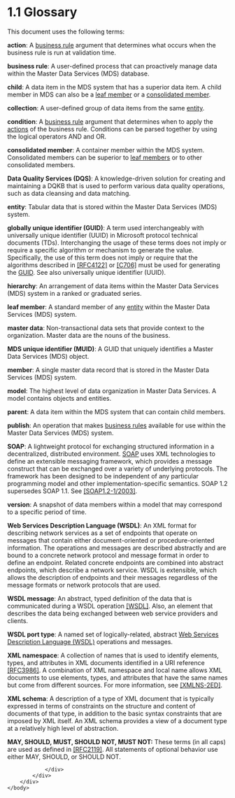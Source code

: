 <html dir="LTR" xmlns:mshelp="http://msdn.microsoft.com/mshelp" xmlns:ddue="http://ddue.schemas.microsoft.com/authoring/2003/5" xmlns:xlink="http://www.w3.org/1999/xlink" xmlns:tool="http://www.microsoft.com/tooltip">
    <head>
        <meta http-equiv="Content-Type" content="text/html; CHARSET=utf-8"></meta>
        <meta name="save" content="history"></meta>
        <title>1.1 Glossary</title>
        <xml>
            <mshelp:toctitle title="1.1 Glossary"></mshelp:toctitle>
            <mshelp:rltitle title="[MS-SSMDSWS-15]: Glossary"></mshelp:rltitle>
            <mshelp:keyword index="A" term="ad350219-f30b-4bac-99e5-6477986f9a7a"></mshelp:keyword>
            <mshelp:attr name="DCSext.ContentType" value="open specification"></mshelp:attr>
            <mshelp:attr name="AssetID" value="ad350219-f30b-4bac-99e5-6477986f9a7a"></mshelp:attr>
            <mshelp:attr name="TopicType" value="kbRef"></mshelp:attr>
            <mshelp:attr name="DCSext.Title" value="[MS-SSMDSWS-15]: Glossary" />
        </xml>
    </head>
    <body>
        <div id="header">
            <h1 class="heading">1.1 Glossary</h1>
        </div>
        <div id="mainSection">
            <div id="mainBody">
                <div id="allHistory" class="saveHistory"></div>
                <div id="sectionSection0" class="section" name="collapseableSection">
                    

<p>This document uses the following terms:</p>

<p><a id="gt_b178b6c0-7df9-4107-95ca-12c7f0b9900b" /><b>action</b>: A </a><a href="ad350219-f30b-4bac-99e5-6477986f9a7a.htm#gt_b677f217-1682-44fc-9507-ca91e09123ef">business rule</a> argument that
determines what occurs when the business rule is run at validation time.</p>

<p><a id="gt_b677f217-1682-44fc-9507-ca91e09123ef" /><b>business rule</b>: A
user-defined process that can proactively manage data within the Master Data
Services (MDS) database.</a></p>

<p><a id="gt_bc38f35b-d253-4f8f-8dcc-095e3a211ae0" /><b>child</b>: A data item in the
MDS system that has a superior data item. A child member in MDS can also be a </a><a href="ad350219-f30b-4bac-99e5-6477986f9a7a.htm#gt_ef790c80-7a97-4083-b642-b23eb6a84858">leaf member</a> or a <a href="ad350219-f30b-4bac-99e5-6477986f9a7a.htm#gt_49006165-db07-41cd-8508-35e8dbf909f9">consolidated member</a>.</p>

<p><a id="gt_8f0a5e5b-e1b8-409f-936e-8edf43d9f7db" /><b>collection</b>: A
user-defined group of data items from the same </a><a href="ad350219-f30b-4bac-99e5-6477986f9a7a.htm#gt_3b609270-c0f5-4220-8cf0-4c328f73684e">entity</a>.</p>

<p><a id="gt_9a1c3bd3-d971-482a-adfe-6f41e427b95f" /><b>condition</b>: A </a><a href="ad350219-f30b-4bac-99e5-6477986f9a7a.htm#gt_b677f217-1682-44fc-9507-ca91e09123ef">business rule</a> argument that
determines when to apply the <a href="ad350219-f30b-4bac-99e5-6477986f9a7a.htm#gt_b178b6c0-7df9-4107-95ca-12c7f0b9900b">actions</a>
of the business rule. Conditions can be parsed together by using the logical
operators AND and OR.</p>

<p><a id="gt_49006165-db07-41cd-8508-35e8dbf909f9" /><b>consolidated member</b>: A
container member within the MDS system. Consolidated members can be superior to
</a><a href="ad350219-f30b-4bac-99e5-6477986f9a7a.htm#gt_ef790c80-7a97-4083-b642-b23eb6a84858">leaf members</a> or to
other consolidated members.</p>

<p><a id="gt_496f453f-e293-48d7-b1dd-b17794ff1688" /><b>Data Quality Services (DQS)</b>:
A knowledge-driven solution for creating and maintaining a DQKB that is used to
perform various data quality operations, such as data cleansing and data
matching.</a></p>

<p><a id="gt_3b609270-c0f5-4220-8cf0-4c328f73684e" /><b>entity</b>: Tabular data that
is stored within the Master Data Services (MDS) system.</a></p>

<p><a id="gt_f49694cc-c350-462d-ab8e-816f0103c6c1" /><b>globally unique identifier
(GUID)</b>: A term used interchangeably with universally unique identifier
(UUID) in Microsoft protocol technical documents (TDs). Interchanging the usage
of these terms does not imply or require a specific algorithm or mechanism to
generate the value. Specifically, the use of this term does not imply or
require that the algorithms described in </a><a href="https://go.microsoft.com/fwlink/?LinkId=90460">[RFC4122]</a> or <a href="https://go.microsoft.com/fwlink/?LinkId=89824">[C706]</a> must be used
for generating the <a href="ad350219-f30b-4bac-99e5-6477986f9a7a.htm#gt_f49694cc-c350-462d-ab8e-816f0103c6c1">GUID</a>.
See also universally unique identifier (UUID).</p>

<p><a id="gt_a07fc05d-cdb0-442c-984a-dd3589b9f682" /><b>hierarchy</b>: An arrangement
of data items within the Master Data Services (MDS) system in a ranked or
graduated series.</a></p>

<p><a id="gt_ef790c80-7a97-4083-b642-b23eb6a84858" /><b>leaf member</b>: A standard
member of any </a><a href="ad350219-f30b-4bac-99e5-6477986f9a7a.htm#gt_3b609270-c0f5-4220-8cf0-4c328f73684e">entity</a>
within the Master Data Services (MDS) system.</p>

<p><a id="gt_db32323d-7d76-464d-9fe8-c8d371d4b7df" /><b>master data</b>:
Non-transactional data sets that provide context to the organization. Master
data are the nouns of the business.</a></p>

<p><a id="gt_2bd35dd1-142e-4a80-9ac8-cd7ea05de566" /><b>MDS unique identifier (MUID)</b>:
A GUID that uniquely identifies a Master Data Services (MDS) object.</a></p>

<p><a id="gt_5d78ca78-a9b1-4791-8126-bf9494304b11" /><b>member</b>: A single master
data record that is stored in the Master Data Services (MDS) system.</a></p>

<p><a id="gt_0a221fc5-b917-42ae-8c32-33f19be2164f" /><b>model</b>: The highest level
of data organization in Master Data Services. A model contains objects and
entities.</a></p>

<p><a id="gt_e3252e84-26c6-4a4f-9284-214943ac42fc" /><b>parent</b>: A data item
within the MDS system that can contain child members.</a></p>

<p><a id="gt_60ab10b8-27a9-4379-b90f-ee41e71e286f" /><b>publish</b>: An operation
that makes </a><a href="ad350219-f30b-4bac-99e5-6477986f9a7a.htm#gt_b677f217-1682-44fc-9507-ca91e09123ef">business
rules</a> available for use within the Master Data Services (MDS) system.</p>

<p><a id="gt_c1c313af-2310-4380-a6ea-c2cedc115958" /><b>SOAP</b>: A lightweight
protocol for exchanging structured information in a decentralized, distributed
environment. </a><a href="ad350219-f30b-4bac-99e5-6477986f9a7a.htm#gt_c1c313af-2310-4380-a6ea-c2cedc115958">SOAP</a>
uses XML technologies to define an extensible messaging framework, which
provides a message construct that can be exchanged over a variety of underlying
protocols. The framework has been designed to be independent of any particular
programming model and other implementation-specific semantics. SOAP 1.2
supersedes SOAP 1.1. See <a href="https://go.microsoft.com/fwlink/?LinkId=90521">[SOAP1.2-1/2003]</a>.</p>

<p><a id="gt_a00b8f2a-178a-4107-ac92-bdd95492f3e1" /><b>version</b>: A snapshot of
data members within a model that may correspond to a specific period of time.</a></p>

<p><a id="gt_5a824664-0858-4b09-b852-83baf4584efa" /><b>Web Services Description
Language (WSDL)</b>: An XML format for describing network services as a set of
endpoints that operate on messages that contain either document-oriented or
procedure-oriented information. The operations and messages are described
abstractly and are bound to a concrete network protocol and message format in
order to define an endpoint. Related concrete endpoints are combined into
abstract endpoints, which describe a network service. WSDL is extensible, which
allows the description of endpoints and their messages regardless of the
message formats or network protocols that are used.</a></p>

<p><a id="gt_d5ccdf11-3f53-4118-a845-dfaca61838fb" /><b>WSDL message</b>: An
abstract, typed definition of the data that is communicated during a WSDL
operation </a><a href="https://go.microsoft.com/fwlink/?LinkId=90577">[WSDL]</a>.
Also, an element that describes the data being exchanged between web service
providers and clients.</p>

<p><a id="gt_61056d88-e7ee-4cea-8dcd-80a9ef5db083" /><b>WSDL port type</b>: A named
set of logically-related, abstract </a><a href="ad350219-f30b-4bac-99e5-6477986f9a7a.htm#gt_5a824664-0858-4b09-b852-83baf4584efa">Web Services Description
Language (WSDL)</a> operations and messages.</p>

<p><a id="gt_485f05b3-df3b-45ac-b8bf-d05f5d185a24" /><b>XML namespace</b>: A
collection of names that is used to identify elements, types, and attributes in
XML documents identified in a URI reference </a><a href="https://go.microsoft.com/fwlink/?LinkId=90453">[RFC3986]</a>. A combination
of XML namespace and local name allows XML documents to use elements, types,
and attributes that have the same names but come from different sources. For
more information, see <a href="https://go.microsoft.com/fwlink/?LinkId=90602">[XMLNS-2ED]</a>.</p>

<p><a id="gt_bd0ce6f9-c350-4900-827e-951265294067" /><b>XML schema</b>: A description
of a type of XML document that is typically expressed in terms of constraints
on the structure and content of documents of that type, in addition to the
basic syntax constraints that are imposed by XML itself. An XML schema provides
a view of a document type at a relatively high level of abstraction.</a></p>

<p><b>MAY,
SHOULD, MUST, SHOULD NOT, MUST NOT:</b> These terms (in all caps) are used as
defined in <a href="https://go.microsoft.com/fwlink/?LinkId=90317">[RFC2119]</a>.
All statements of optional behavior use either MAY, SHOULD, or SHOULD NOT.</p>


                </div>
            </div>
        </div>
    </body>
</html>